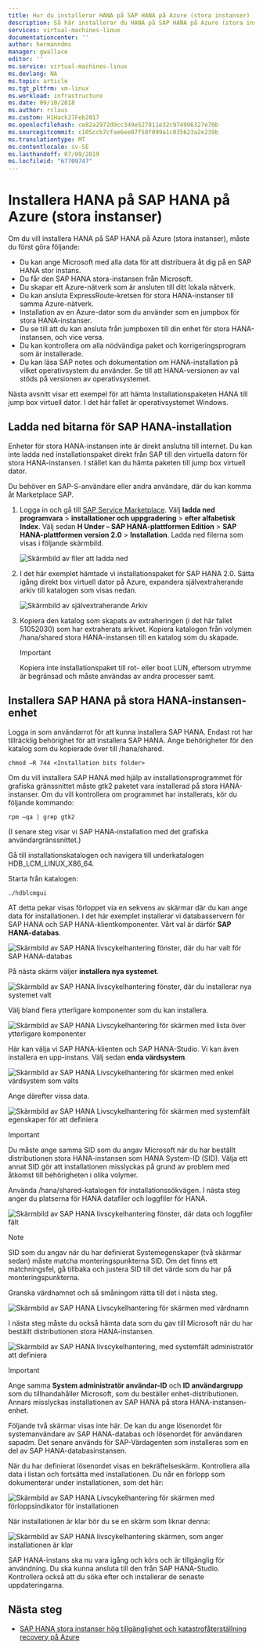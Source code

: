 ```yaml
---
title: Hur du installerar HANA på SAP HANA på Azure (stora instanser) | Microsoft Docs
description: Så här installerar du HANA på SAP HANA på Azure (stora instanser).
services: virtual-machines-linux
documentationcenter: ''
author: hermanndms
manager: gwallace
editor: ''
ms.service: virtual-machines-linux
ms.devlang: NA
ms.topic: article
ms.tgt_pltfrm: vm-linux
ms.workload: infrastructure
ms.date: 09/10/2018
ms.author: rclaus
ms.custom: H1Hack27Feb2017
ms.openlocfilehash: ce82a2972d9cc349e527811e32c974996327e70b
ms.sourcegitcommit: c105ccb7cfae6ee87f50f099a1c035623a2e239b
ms.translationtype: MT
ms.contentlocale: sv-SE
ms.lasthandoff: 07/09/2019
ms.locfileid: "67709747"
---
```

# <a name="install-hana-on-sap-hana-on-azure-large-instances"></a>Installera HANA på SAP HANA på Azure (stora instanser)

Om du vill installera HANA på SAP HANA på Azure (stora instanser), måste du först göra följande:
- Du kan ange Microsoft med alla data för att distribuera åt dig på en SAP HANA stor instans.
- Du får den SAP HANA stora-instansen från Microsoft.
- Du skapar ett Azure-nätverk som är ansluten till ditt lokala nätverk.
- Du kan ansluta ExpressRoute-kretsen för stora HANA-instanser till samma Azure-nätverk.
- Installation av en Azure-dator som du använder som en jumpbox för stora HANA-instanser.
- Du se till att du kan ansluta från jumpboxen till din enhet för stora HANA-instansen, och vice versa.
- Du kan kontrollera om alla nödvändiga paket och korrigeringsprogram som är installerade.
- Du kan läsa SAP notes och dokumentation om HANA-installation på vilket operativsystem du använder. Se till att HANA-versionen av val stöds på versionen av operativsystemet.

Nästa avsnitt visar ett exempel för att hämta Installationspaketen HANA till jump box virtuell dator. I det här fallet är operativsystemet Windows.

## <a name="download-the-sap-hana-installation-bits"></a>Ladda ned bitarna för SAP HANA-installation
Enheter för stora HANA-instansen inte är direkt anslutna till internet. Du kan inte ladda ned installationspaket direkt från SAP till den virtuella datorn för stora HANA-instansen. I stället kan du hämta paketen till jump box virtuell dator.

Du behöver en SAP-S-användare eller andra användare, där du kan komma åt Marketplace SAP.

1. Logga in och gå till [SAP Service Marketplace](https://support.sap.com/en/index.html). Välj **ladda ned programvara** > **installationer och uppgradering** > **efter alfabetisk Index**. Välj sedan **H Under – SAP HANA-plattformen Edition** > **SAP HANA-plattformen version 2.0** > **Installation**. Ladda ned filerna som visas i följande skärmbild.

   ![Skärmbild av filer att ladda ned](./media/hana-installation/image16_download_hana.PNG)

2. I det här exemplet hämtade vi installationspaket för SAP HANA 2.0. Sätta igång direkt box virtuell dator på Azure, expandera självextraherande arkiv till katalogen som visas nedan.

   ![Skärmbild av självextraherande Arkiv](./media/hana-installation/image17_extract_hana.PNG)

3. Kopiera den katalog som skapats av extraheringen (i det här fallet 51052030) som har extraherats arkivet. Kopiera katalogen från volymen /hana/shared stora HANA-instansen till en katalog som du skapade.

   > [!Important]
   > Kopiera inte installationspaket till rot- eller boot LUN, eftersom utrymme är begränsad och måste användas av andra processer samt.


## <a name="install-sap-hana-on-the-hana-large-instance-unit"></a>Installera SAP HANA på stora HANA-instansen-enhet
Logga in som användarrot för att kunna installera SAP HANA. Endast rot har tillräcklig behörighet för att installera SAP HANA. Ange behörigheter för den katalog som du kopierade över till /hana/shared.

```
chmod –R 744 <Installation bits folder>
```

Om du vill installera SAP HANA med hjälp av installationsprogrammet för grafiska gränssnittet måste gtk2 paketet vara installerad på stora HANA-instanser. Om du vill kontrollera om programmet har installerats, kör du följande kommando:

```
rpm –qa | grep gtk2
```

(I senare steg visar vi SAP HANA-installation med det grafiska användargränssnittet.)

Gå till installationskatalogen och navigera till underkatalogen HDB_LCM_LINUX_X86_64. 

Starta från katalogen:

```
./hdblcmgui 
```
AT detta pekar visas förloppet via en sekvens av skärmar där du kan ange data för installationen. I det här exemplet installerar vi databasservern för SAP HANA och SAP HANA-klientkomponenter. Vårt val är därför **SAP HANA-databas**.

![Skärmbild av SAP HANA livscykelhantering fönster, där du har valt för SAP HANA-databas](./media/hana-installation/image18_hana_selection.PNG)

På nästa skärm väljer **installera nya systemet**.

![Skärmbild av SAP HANA livscykelhantering fönster, där du installerar nya systemet valt](./media/hana-installation/image19_select_new.PNG)

Välj bland flera ytterligare komponenter som du kan installera.

![Skärmbild av SAP HANA Livscykelhantering för skärmen med lista över ytterligare komponenter](./media/hana-installation/image20_select_components.PNG)

Här kan välja vi SAP HANA-klienten och SAP HANA-Studio. Vi kan även installera en upp-instans. Välj sedan **enda värdsystem**. 

![Skärmbild av SAP HANA Livscykelhantering för skärmen med enkel värdsystem som valts](./media/hana-installation/image21_single_host.PNG)

Ange därefter vissa data.

![Skärmbild av SAP HANA Livscykelhantering för skärmen med systemfält egenskaper för att definiera](./media/hana-installation/image22_provide_sid.PNG)

> [!Important]
> Du måste ange samma SID som du angav Microsoft när du har beställt distributionen stora HANA-instansen som HANA System-ID (SID). Välja ett annat SID gör att installationen misslyckas på grund av problem med åtkomst till behörigheten i olika volymer.

Använda /hana/shared-katalogen för installationssökvägen. I nästa steg anger du platserna för HANA datafiler och loggfiler för HANA.


![Skärmbild av SAP HANA livscykelhantering fönster, där data och loggfiler fält](./media/hana-installation/image23_provide_log.PNG)

> [!Note]
> SID som du angav när du har definierat Systemegenskaper (två skärmar sedan) måste matcha monteringspunkterna SID. Om det finns ett matchningsfel, gå tillbaka och justera SID till det värde som du har på monteringspunkterna.

Granska värdnamnet och så småningom rätta till det i nästa steg. 

![Skärmbild av SAP HANA Livscykelhantering för skärmen med värdnamn](./media/hana-installation/image24_review_host_name.PNG)

I nästa steg måste du också hämta data som du gav till Microsoft när du har beställt distributionen stora HANA-instansen. 

![Skärmbild av SAP HANA livscykelhantering, med systemfält administratör att definiera](./media/hana-installation/image25_provide_guid.PNG)

> [!Important]
> Ange samma **System administratör användar-ID** och **ID användargrupp** som du tillhandahåller Microsoft, som du beställer enhet-distributionen. Annars misslyckas installationen av SAP HANA på stora HANA-instansen-enhet.

Följande två skärmar visas inte här. De kan du ange lösenordet för systemanvändare av SAP HANA-databas och lösenordet för användaren sapadm. Det senare används för SAP-Värdagenten som installeras som en del av SAP HANA-databasinstansen.

När du har definierat lösenordet visas en bekräftelseskärm. Kontrollera alla data i listan och fortsätta med installationen. Du når en förlopp som dokumenterar under installationen, som det här:

![Skärmbild av SAP HANA Livscykelhantering för skärmen med förloppsindikator för installationen](./media/hana-installation/image27_show_progress.PNG)

När installationen är klar bör du se en skärm som liknar denna:

![Skärmbild av SAP HANA livscykelhantering skärmen, som anger installationen är klar](./media/hana-installation/image28_install_finished.PNG)

SAP HANA-instans ska nu vara igång och körs och är tillgänglig för användning. Du ska kunna ansluta till den från SAP HANA-Studio. Kontrollera också att du söka efter och installerar de senaste uppdateringarna.


## <a name="next-steps"></a>Nästa steg

- [SAP HANA stora instanser hög tillgänglighet och katastrofåterställning recovery på Azure](hana-overview-high-availability-disaster-recovery.md)

